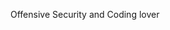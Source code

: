 Offensive Security and Coding lover
      

<!---
FedeLu01/FedeLu01 is a ✨ special ✨ repository because its `README.md` (this file) appears on your GitHub profile.
You can click the Preview link to take a look at your changes.
--->
